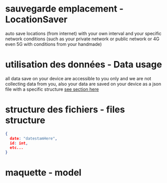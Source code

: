# sauvegarde emplacement - LocationSaver

auto save locations (from internet) with your own interval and your specific network conditions 
(such as your private network or public network or 4G even 5G with conditions from your handmade)

# utilisation des données - Data usage

all data save on your device are accessible to you only and we are not collecting data from you, also your data are saved on your device as a json file
with a specific structure [see section here](#filestructure)

# structure des fichiers - files structure

```json
{
  date: "datestamHere",
  id: int,
  etc...
}
```

# maquette - model

